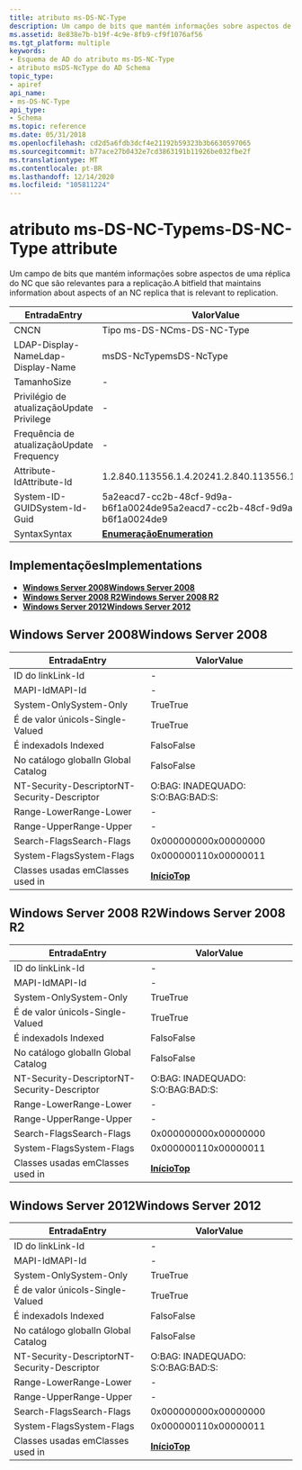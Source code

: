 ```yaml
---
title: atributo ms-DS-NC-Type
description: Um campo de bits que mantém informações sobre aspectos de uma réplica do NC que são relevantes para a replicação.
ms.assetid: 8e838e7b-b19f-4c9e-8fb9-cf9f1076af56
ms.tgt_platform: multiple
keywords:
- Esquema de AD do atributo ms-DS-NC-Type
- atributo msDS-NcType do AD Schema
topic_type:
- apiref
api_name:
- ms-DS-NC-Type
api_type:
- Schema
ms.topic: reference
ms.date: 05/31/2018
ms.openlocfilehash: cd2d5a6fdb3dcf4e21192b59323b3b6630597065
ms.sourcegitcommit: b77ace27b0432e7cd3863191b11926be032fbe2f
ms.translationtype: MT
ms.contentlocale: pt-BR
ms.lasthandoff: 12/14/2020
ms.locfileid: "105811224"
---
```

# <a name="ms-ds-nc-type-attribute"></a><span data-ttu-id="a8e3b-105">atributo ms-DS-NC-Type</span><span class="sxs-lookup"><span data-stu-id="a8e3b-105">ms-DS-NC-Type attribute</span></span>

<span data-ttu-id="a8e3b-106">Um campo de bits que mantém informações sobre aspectos de uma réplica do NC que são relevantes para a replicação.</span><span class="sxs-lookup"><span data-stu-id="a8e3b-106">A bitfield that maintains information about aspects of an NC replica that is relevant to replication.</span></span>



| <span data-ttu-id="a8e3b-107">Entrada</span><span class="sxs-lookup"><span data-stu-id="a8e3b-107">Entry</span></span> | <span data-ttu-id="a8e3b-108">Valor</span><span class="sxs-lookup"><span data-stu-id="a8e3b-108">Value</span></span> |
|-------------------|--------------------------------------|
| <span data-ttu-id="a8e3b-109">CN</span><span class="sxs-lookup"><span data-stu-id="a8e3b-109">CN</span></span>                | <span data-ttu-id="a8e3b-110">Tipo ms-DS-NC</span><span class="sxs-lookup"><span data-stu-id="a8e3b-110">ms-DS-NC-Type</span></span>                        |
| <span data-ttu-id="a8e3b-111">LDAP-Display-Name</span><span class="sxs-lookup"><span data-stu-id="a8e3b-111">Ldap-Display-Name</span></span> | <span data-ttu-id="a8e3b-112">msDS-NcType</span><span class="sxs-lookup"><span data-stu-id="a8e3b-112">msDS-NcType</span></span>                          |
| <span data-ttu-id="a8e3b-113">Tamanho</span><span class="sxs-lookup"><span data-stu-id="a8e3b-113">Size</span></span>              | \-                                   |
| <span data-ttu-id="a8e3b-114">Privilégio de atualização</span><span class="sxs-lookup"><span data-stu-id="a8e3b-114">Update Privilege</span></span>  | \-                                   |
| <span data-ttu-id="a8e3b-115">Frequência de atualização</span><span class="sxs-lookup"><span data-stu-id="a8e3b-115">Update Frequency</span></span>  | \-                                   |
| <span data-ttu-id="a8e3b-116">Attribute-Id</span><span class="sxs-lookup"><span data-stu-id="a8e3b-116">Attribute-Id</span></span>      | <span data-ttu-id="a8e3b-117">1.2.840.113556.1.4.2024</span><span class="sxs-lookup"><span data-stu-id="a8e3b-117">1.2.840.113556.1.4.2024</span></span>              |
| <span data-ttu-id="a8e3b-118">System-ID-GUID</span><span class="sxs-lookup"><span data-stu-id="a8e3b-118">System-Id-Guid</span></span>    | <span data-ttu-id="a8e3b-119">5a2eacd7-cc2b-48cf-9d9a-b6f1a0024de9</span><span class="sxs-lookup"><span data-stu-id="a8e3b-119">5a2eacd7-cc2b-48cf-9d9a-b6f1a0024de9</span></span> |
| <span data-ttu-id="a8e3b-120">Syntax</span><span class="sxs-lookup"><span data-stu-id="a8e3b-120">Syntax</span></span>            | [<span data-ttu-id="a8e3b-121">**Enumeração**</span><span class="sxs-lookup"><span data-stu-id="a8e3b-121">**Enumeration**</span></span>](s-enumeration.md) |



## <a name="implementations"></a><span data-ttu-id="a8e3b-122">Implementações</span><span class="sxs-lookup"><span data-stu-id="a8e3b-122">Implementations</span></span>

-   [<span data-ttu-id="a8e3b-123">**Windows Server 2008**</span><span class="sxs-lookup"><span data-stu-id="a8e3b-123">**Windows Server 2008**</span></span>](#windows-server-2008)
-   [<span data-ttu-id="a8e3b-124">**Windows Server 2008 R2**</span><span class="sxs-lookup"><span data-stu-id="a8e3b-124">**Windows Server 2008 R2**</span></span>](#windows-server-2008-r2)
-   [<span data-ttu-id="a8e3b-125">**Windows Server 2012**</span><span class="sxs-lookup"><span data-stu-id="a8e3b-125">**Windows Server 2012**</span></span>](#windows-server-2012)

## <a name="windows-server-2008"></a><span data-ttu-id="a8e3b-126">Windows Server 2008</span><span class="sxs-lookup"><span data-stu-id="a8e3b-126">Windows Server 2008</span></span>



| <span data-ttu-id="a8e3b-127">Entrada</span><span class="sxs-lookup"><span data-stu-id="a8e3b-127">Entry</span></span> | <span data-ttu-id="a8e3b-128">Valor</span><span class="sxs-lookup"><span data-stu-id="a8e3b-128">Value</span></span> |
|------------------------|---------------------------------|
| <span data-ttu-id="a8e3b-129">ID do link</span><span class="sxs-lookup"><span data-stu-id="a8e3b-129">Link-Id</span></span>                | \-                              |
| <span data-ttu-id="a8e3b-130">MAPI-Id</span><span class="sxs-lookup"><span data-stu-id="a8e3b-130">MAPI-Id</span></span>                | \-                              |
| <span data-ttu-id="a8e3b-131">System-Only</span><span class="sxs-lookup"><span data-stu-id="a8e3b-131">System-Only</span></span>            | <span data-ttu-id="a8e3b-132">True</span><span class="sxs-lookup"><span data-stu-id="a8e3b-132">True</span></span>                            |
| <span data-ttu-id="a8e3b-133">É de valor único</span><span class="sxs-lookup"><span data-stu-id="a8e3b-133">Is-Single-Valued</span></span>       | <span data-ttu-id="a8e3b-134">True</span><span class="sxs-lookup"><span data-stu-id="a8e3b-134">True</span></span>                            |
| <span data-ttu-id="a8e3b-135">É indexado</span><span class="sxs-lookup"><span data-stu-id="a8e3b-135">Is Indexed</span></span>             | <span data-ttu-id="a8e3b-136">Falso</span><span class="sxs-lookup"><span data-stu-id="a8e3b-136">False</span></span>                           |
| <span data-ttu-id="a8e3b-137">No catálogo global</span><span class="sxs-lookup"><span data-stu-id="a8e3b-137">In Global Catalog</span></span>      | <span data-ttu-id="a8e3b-138">Falso</span><span class="sxs-lookup"><span data-stu-id="a8e3b-138">False</span></span>                           |
| <span data-ttu-id="a8e3b-139">NT-Security-Descriptor</span><span class="sxs-lookup"><span data-stu-id="a8e3b-139">NT-Security-Descriptor</span></span> | <span data-ttu-id="a8e3b-140">O:BAG: INADEQUADO: S:</span><span class="sxs-lookup"><span data-stu-id="a8e3b-140">O:BAG:BAD:S:</span></span>                    |
| <span data-ttu-id="a8e3b-141">Range-Lower</span><span class="sxs-lookup"><span data-stu-id="a8e3b-141">Range-Lower</span></span>            | \-                              |
| <span data-ttu-id="a8e3b-142">Range-Upper</span><span class="sxs-lookup"><span data-stu-id="a8e3b-142">Range-Upper</span></span>            | \-                              |
| <span data-ttu-id="a8e3b-143">Search-Flags</span><span class="sxs-lookup"><span data-stu-id="a8e3b-143">Search-Flags</span></span>           | <span data-ttu-id="a8e3b-144">0x00000000</span><span class="sxs-lookup"><span data-stu-id="a8e3b-144">0x00000000</span></span>                      |
| <span data-ttu-id="a8e3b-145">System-Flags</span><span class="sxs-lookup"><span data-stu-id="a8e3b-145">System-Flags</span></span>           | <span data-ttu-id="a8e3b-146">0x00000011</span><span class="sxs-lookup"><span data-stu-id="a8e3b-146">0x00000011</span></span>                      |
| <span data-ttu-id="a8e3b-147">Classes usadas em</span><span class="sxs-lookup"><span data-stu-id="a8e3b-147">Classes used in</span></span>        | [<span data-ttu-id="a8e3b-148">**Início**</span><span class="sxs-lookup"><span data-stu-id="a8e3b-148">**Top**</span></span>](c-top.md)<br/> |



## <a name="windows-server-2008-r2"></a><span data-ttu-id="a8e3b-149">Windows Server 2008 R2</span><span class="sxs-lookup"><span data-stu-id="a8e3b-149">Windows Server 2008 R2</span></span>



| <span data-ttu-id="a8e3b-150">Entrada</span><span class="sxs-lookup"><span data-stu-id="a8e3b-150">Entry</span></span> | <span data-ttu-id="a8e3b-151">Valor</span><span class="sxs-lookup"><span data-stu-id="a8e3b-151">Value</span></span> |
|------------------------|---------------------------------|
| <span data-ttu-id="a8e3b-152">ID do link</span><span class="sxs-lookup"><span data-stu-id="a8e3b-152">Link-Id</span></span>                | \-                              |
| <span data-ttu-id="a8e3b-153">MAPI-Id</span><span class="sxs-lookup"><span data-stu-id="a8e3b-153">MAPI-Id</span></span>                | \-                              |
| <span data-ttu-id="a8e3b-154">System-Only</span><span class="sxs-lookup"><span data-stu-id="a8e3b-154">System-Only</span></span>            | <span data-ttu-id="a8e3b-155">True</span><span class="sxs-lookup"><span data-stu-id="a8e3b-155">True</span></span>                            |
| <span data-ttu-id="a8e3b-156">É de valor único</span><span class="sxs-lookup"><span data-stu-id="a8e3b-156">Is-Single-Valued</span></span>       | <span data-ttu-id="a8e3b-157">True</span><span class="sxs-lookup"><span data-stu-id="a8e3b-157">True</span></span>                            |
| <span data-ttu-id="a8e3b-158">É indexado</span><span class="sxs-lookup"><span data-stu-id="a8e3b-158">Is Indexed</span></span>             | <span data-ttu-id="a8e3b-159">Falso</span><span class="sxs-lookup"><span data-stu-id="a8e3b-159">False</span></span>                           |
| <span data-ttu-id="a8e3b-160">No catálogo global</span><span class="sxs-lookup"><span data-stu-id="a8e3b-160">In Global Catalog</span></span>      | <span data-ttu-id="a8e3b-161">Falso</span><span class="sxs-lookup"><span data-stu-id="a8e3b-161">False</span></span>                           |
| <span data-ttu-id="a8e3b-162">NT-Security-Descriptor</span><span class="sxs-lookup"><span data-stu-id="a8e3b-162">NT-Security-Descriptor</span></span> | <span data-ttu-id="a8e3b-163">O:BAG: INADEQUADO: S:</span><span class="sxs-lookup"><span data-stu-id="a8e3b-163">O:BAG:BAD:S:</span></span>                    |
| <span data-ttu-id="a8e3b-164">Range-Lower</span><span class="sxs-lookup"><span data-stu-id="a8e3b-164">Range-Lower</span></span>            | \-                              |
| <span data-ttu-id="a8e3b-165">Range-Upper</span><span class="sxs-lookup"><span data-stu-id="a8e3b-165">Range-Upper</span></span>            | \-                              |
| <span data-ttu-id="a8e3b-166">Search-Flags</span><span class="sxs-lookup"><span data-stu-id="a8e3b-166">Search-Flags</span></span>           | <span data-ttu-id="a8e3b-167">0x00000000</span><span class="sxs-lookup"><span data-stu-id="a8e3b-167">0x00000000</span></span>                      |
| <span data-ttu-id="a8e3b-168">System-Flags</span><span class="sxs-lookup"><span data-stu-id="a8e3b-168">System-Flags</span></span>           | <span data-ttu-id="a8e3b-169">0x00000011</span><span class="sxs-lookup"><span data-stu-id="a8e3b-169">0x00000011</span></span>                      |
| <span data-ttu-id="a8e3b-170">Classes usadas em</span><span class="sxs-lookup"><span data-stu-id="a8e3b-170">Classes used in</span></span>        | [<span data-ttu-id="a8e3b-171">**Início**</span><span class="sxs-lookup"><span data-stu-id="a8e3b-171">**Top**</span></span>](c-top.md)<br/> |



## <a name="windows-server-2012"></a><span data-ttu-id="a8e3b-172">Windows Server 2012</span><span class="sxs-lookup"><span data-stu-id="a8e3b-172">Windows Server 2012</span></span>



| <span data-ttu-id="a8e3b-173">Entrada</span><span class="sxs-lookup"><span data-stu-id="a8e3b-173">Entry</span></span> | <span data-ttu-id="a8e3b-174">Valor</span><span class="sxs-lookup"><span data-stu-id="a8e3b-174">Value</span></span> |
|------------------------|---------------------------------|
| <span data-ttu-id="a8e3b-175">ID do link</span><span class="sxs-lookup"><span data-stu-id="a8e3b-175">Link-Id</span></span>                | \-                              |
| <span data-ttu-id="a8e3b-176">MAPI-Id</span><span class="sxs-lookup"><span data-stu-id="a8e3b-176">MAPI-Id</span></span>                | \-                              |
| <span data-ttu-id="a8e3b-177">System-Only</span><span class="sxs-lookup"><span data-stu-id="a8e3b-177">System-Only</span></span>            | <span data-ttu-id="a8e3b-178">True</span><span class="sxs-lookup"><span data-stu-id="a8e3b-178">True</span></span>                            |
| <span data-ttu-id="a8e3b-179">É de valor único</span><span class="sxs-lookup"><span data-stu-id="a8e3b-179">Is-Single-Valued</span></span>       | <span data-ttu-id="a8e3b-180">True</span><span class="sxs-lookup"><span data-stu-id="a8e3b-180">True</span></span>                            |
| <span data-ttu-id="a8e3b-181">É indexado</span><span class="sxs-lookup"><span data-stu-id="a8e3b-181">Is Indexed</span></span>             | <span data-ttu-id="a8e3b-182">Falso</span><span class="sxs-lookup"><span data-stu-id="a8e3b-182">False</span></span>                           |
| <span data-ttu-id="a8e3b-183">No catálogo global</span><span class="sxs-lookup"><span data-stu-id="a8e3b-183">In Global Catalog</span></span>      | <span data-ttu-id="a8e3b-184">Falso</span><span class="sxs-lookup"><span data-stu-id="a8e3b-184">False</span></span>                           |
| <span data-ttu-id="a8e3b-185">NT-Security-Descriptor</span><span class="sxs-lookup"><span data-stu-id="a8e3b-185">NT-Security-Descriptor</span></span> | <span data-ttu-id="a8e3b-186">O:BAG: INADEQUADO: S:</span><span class="sxs-lookup"><span data-stu-id="a8e3b-186">O:BAG:BAD:S:</span></span>                    |
| <span data-ttu-id="a8e3b-187">Range-Lower</span><span class="sxs-lookup"><span data-stu-id="a8e3b-187">Range-Lower</span></span>            | \-                              |
| <span data-ttu-id="a8e3b-188">Range-Upper</span><span class="sxs-lookup"><span data-stu-id="a8e3b-188">Range-Upper</span></span>            | \-                              |
| <span data-ttu-id="a8e3b-189">Search-Flags</span><span class="sxs-lookup"><span data-stu-id="a8e3b-189">Search-Flags</span></span>           | <span data-ttu-id="a8e3b-190">0x00000000</span><span class="sxs-lookup"><span data-stu-id="a8e3b-190">0x00000000</span></span>                      |
| <span data-ttu-id="a8e3b-191">System-Flags</span><span class="sxs-lookup"><span data-stu-id="a8e3b-191">System-Flags</span></span>           | <span data-ttu-id="a8e3b-192">0x00000011</span><span class="sxs-lookup"><span data-stu-id="a8e3b-192">0x00000011</span></span>                      |
| <span data-ttu-id="a8e3b-193">Classes usadas em</span><span class="sxs-lookup"><span data-stu-id="a8e3b-193">Classes used in</span></span>        | [<span data-ttu-id="a8e3b-194">**Início**</span><span class="sxs-lookup"><span data-stu-id="a8e3b-194">**Top**</span></span>](c-top.md)<br/> |



 

 





